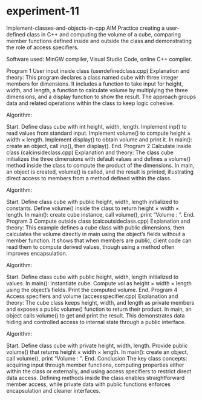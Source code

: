# experiment-11



Implement-classes-and-objects-in-cpp
AIM
Practice creating a user-defined class in C++ and computing the volume of a cube, comparing member functions defined inside and outside the class and demonstrating the role of access specifiers.

Software used: MinGW compiler, Visual Studio Code, online C++ compiler.

Program 1 User input inside class (userdefinedclass.cpp)
Explanation and theory: This program declares a class named cube with three integer members for dimensions. It includes a function to take input for height, width, and length, a function to calculate volume by multiplying the three dimensions, and a display function to show the result. The approach groups data and related operations within the class to keep logic cohesive.

Algorithm:

Start.
Define class cube with int height, width, length.
Implement inp() to read values from standard input.
Implement volume() to compute height × width × length.
Implement display() to obtain volume and print it.
In main(): create an object, call inp(), then display().
End.
Program 2 Calculate inside class (calcinsideclass.cpp)
Explanation and theory: The class cube initializes the three dimensions with default values and defines a volume() method inside the class to compute the product of the dimensions. In main, an object is created, volume() is called, and the result is printed, illustrating direct access to members from a method defined within the class.

Algorithm:

Start.
Define class cube with public height, width, length initialized to constants.
Define volume() inside the class to return height × width × length.
In main(): create cube instance, call volume(), print “Volume : ”.
End.
Program 3 Compute outside class (calcoutsideclass.cpp)
Explanation and theory: This example defines a cube class with public dimensions, then calculates the volume directly in main using the object’s fields without a member function. It shows that when members are public, client code can read them to compute derived values, though using a method often improves encapsulation.

Algorithm:

Start.
Define class cube with public height, width, length initialized to values.
In main(): instantiate cube.
Compute vol as height × width × length using the object’s fields.
Print the computed volume.
End.
Program 4 Access specifiers and volume (accessspecifier.cpp)
Explanation and theory: The cube class keeps height, width, and length as private members and exposes a public volume() function to return their product. In main, an object calls volume() to get and print the result. This demonstrates data hiding and controlled access to internal state through a public interface.

Algorithm:

Start.
Define class cube with private height, width, length.
Provide public volume() that returns height × width × length.
In main(): create an object, call volume(), print “Volume : ”.
End.
Conclusion
The key class concepts: acquiring input through member functions, computing properties either within the class or externally, and using access specifiers to restrict direct data access. Defining methods inside the class enables straightforward member access, while private data with public functions enforces encapsulation and cleaner interfaces.
